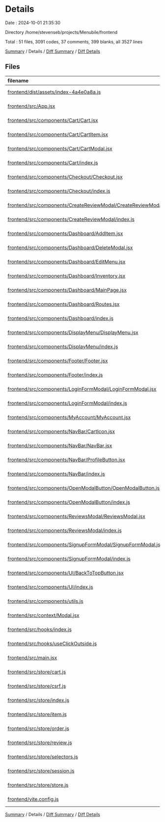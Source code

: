 # Details

Date : 2024-10-01 21:35:30

Directory /home/stevenseb/projects/Menubile/frontend

Total : 51 files,  3091 codes, 37 comments, 399 blanks, all 3527 lines

[Summary](results.md) / Details / [Diff Summary](diff.md) / [Diff Details](diff-details.md)

## Files
| filename | language | code | comment | blank | total |
| :--- | :--- | ---: | ---: | ---: | ---: |
| [frontend/dist/assets/index-4a4e0a8a.js](/frontend/dist/assets/index-4a4e0a8a.js) | Babel JavaScript | 805 | 0 | 62 | 867 |
| [frontend/src/App.jsx](/frontend/src/App.jsx) | Babel JavaScript | 55 | 0 | 8 | 63 |
| [frontend/src/components/Cart/Cart.jsx](/frontend/src/components/Cart/Cart.jsx) | Babel JavaScript | 16 | 0 | 4 | 20 |
| [frontend/src/components/Cart/CartItem.jsx](/frontend/src/components/Cart/CartItem.jsx) | Babel JavaScript | 22 | 0 | 6 | 28 |
| [frontend/src/components/Cart/CartModal.jsx](/frontend/src/components/Cart/CartModal.jsx) | Babel JavaScript | 97 | 0 | 13 | 110 |
| [frontend/src/components/Cart/index.js](/frontend/src/components/Cart/index.js) | Babel JavaScript | 4 | 0 | 3 | 7 |
| [frontend/src/components/Checkout/Checkout.jsx](/frontend/src/components/Checkout/Checkout.jsx) | Babel JavaScript | 106 | 1 | 14 | 121 |
| [frontend/src/components/Checkout/index.js](/frontend/src/components/Checkout/index.js) | Babel JavaScript | 2 | 0 | 2 | 4 |
| [frontend/src/components/CreateReviewModal/CreateReviewModal.jsx](/frontend/src/components/CreateReviewModal/CreateReviewModal.jsx) | Babel JavaScript | 77 | 0 | 9 | 86 |
| [frontend/src/components/CreateReviewModal/index.js](/frontend/src/components/CreateReviewModal/index.js) | Babel JavaScript | 2 | 0 | 2 | 4 |
| [frontend/src/components/Dashboard/AddItem.jsx](/frontend/src/components/Dashboard/AddItem.jsx) | Babel JavaScript | 75 | 0 | 9 | 84 |
| [frontend/src/components/Dashboard/DeleteModal.jsx](/frontend/src/components/Dashboard/DeleteModal.jsx) | Babel JavaScript | 16 | 1 | 4 | 21 |
| [frontend/src/components/Dashboard/EditMenu.jsx](/frontend/src/components/Dashboard/EditMenu.jsx) | Babel JavaScript | 73 | 0 | 12 | 85 |
| [frontend/src/components/Dashboard/Inventory.jsx](/frontend/src/components/Dashboard/Inventory.jsx) | Babel JavaScript | 105 | 1 | 14 | 120 |
| [frontend/src/components/Dashboard/MainPage.jsx](/frontend/src/components/Dashboard/MainPage.jsx) | Babel JavaScript | 49 | 1 | 5 | 55 |
| [frontend/src/components/Dashboard/Routes.jsx](/frontend/src/components/Dashboard/Routes.jsx) | Babel JavaScript | 17 | 0 | 3 | 20 |
| [frontend/src/components/Dashboard/index.js](/frontend/src/components/Dashboard/index.js) | Babel JavaScript | 2 | 0 | 2 | 4 |
| [frontend/src/components/DisplayMenu/DisplayMenu.jsx](/frontend/src/components/DisplayMenu/DisplayMenu.jsx) | Babel JavaScript | 144 | 0 | 13 | 157 |
| [frontend/src/components/DisplayMenu/index.js](/frontend/src/components/DisplayMenu/index.js) | Babel JavaScript | 2 | 0 | 2 | 4 |
| [frontend/src/components/Footer/Footer.jsx](/frontend/src/components/Footer/Footer.jsx) | Babel JavaScript | 29 | 0 | 3 | 32 |
| [frontend/src/components/Footer/index.js](/frontend/src/components/Footer/index.js) | Babel JavaScript | 2 | 0 | 2 | 4 |
| [frontend/src/components/LoginFormModal/LoginFormModal.jsx](/frontend/src/components/LoginFormModal/LoginFormModal.jsx) | Babel JavaScript | 87 | 0 | 7 | 94 |
| [frontend/src/components/LoginFormModal/index.js](/frontend/src/components/LoginFormModal/index.js) | Babel JavaScript | 2 | 0 | 2 | 4 |
| [frontend/src/components/MyAccount/MyAccount.jsx](/frontend/src/components/MyAccount/MyAccount.jsx) | Babel JavaScript | 129 | 0 | 15 | 144 |
| [frontend/src/components/NavBar/CartIcon.jsx](/frontend/src/components/NavBar/CartIcon.jsx) | Babel JavaScript | 29 | 0 | 5 | 34 |
| [frontend/src/components/NavBar/NavBar.jsx](/frontend/src/components/NavBar/NavBar.jsx) | Babel JavaScript | 32 | 0 | 5 | 37 |
| [frontend/src/components/NavBar/ProfileButton.jsx](/frontend/src/components/NavBar/ProfileButton.jsx) | Babel JavaScript | 88 | 0 | 17 | 105 |
| [frontend/src/components/NavBar/index.js](/frontend/src/components/NavBar/index.js) | Babel JavaScript | 2 | 0 | 2 | 4 |
| [frontend/src/components/OpenModalButton/OpenModalButton.jsx](/frontend/src/components/OpenModalButton/OpenModalButton.jsx) | Babel JavaScript | 17 | 1 | 6 | 24 |
| [frontend/src/components/OpenModalButton/index.js](/frontend/src/components/OpenModalButton/index.js) | Babel JavaScript | 2 | 0 | 2 | 4 |
| [frontend/src/components/ReviewsModal/ReviewsModal.jsx](/frontend/src/components/ReviewsModal/ReviewsModal.jsx) | Babel JavaScript | 75 | 0 | 9 | 84 |
| [frontend/src/components/ReviewsModal/index.js](/frontend/src/components/ReviewsModal/index.js) | Babel JavaScript | 2 | 0 | 2 | 4 |
| [frontend/src/components/SignupFormModal/SignupFormModal.jsx](/frontend/src/components/SignupFormModal/SignupFormModal.jsx) | Babel JavaScript | 209 | 0 | 19 | 228 |
| [frontend/src/components/SignupFormModal/index.js](/frontend/src/components/SignupFormModal/index.js) | Babel JavaScript | 2 | 0 | 2 | 4 |
| [frontend/src/components/UI/BackToTopButton.jsx](/frontend/src/components/UI/BackToTopButton.jsx) | Babel JavaScript | 30 | 0 | 7 | 37 |
| [frontend/src/components/UI/index.js](/frontend/src/components/UI/index.js) | Babel JavaScript | 2 | 0 | 2 | 4 |
| [frontend/src/components/utils.js](/frontend/src/components/utils.js) | Babel JavaScript | 17 | 0 | 6 | 23 |
| [frontend/src/context/Modal.jsx](/frontend/src/context/Modal.jsx) | Babel JavaScript | 44 | 0 | 9 | 53 |
| [frontend/src/hooks/index.js](/frontend/src/hooks/index.js) | Babel JavaScript | 2 | 0 | 2 | 4 |
| [frontend/src/hooks/useClickOutside.js](/frontend/src/hooks/useClickOutside.js) | Babel JavaScript | 14 | 0 | 4 | 18 |
| [frontend/src/main.jsx](/frontend/src/main.jsx) | Babel JavaScript | 26 | 0 | 6 | 32 |
| [frontend/src/store/cart.js](/frontend/src/store/cart.js) | Babel JavaScript | 100 | 7 | 6 | 113 |
| [frontend/src/store/csrf.js](/frontend/src/store/csrf.js) | Babel JavaScript | 33 | 5 | 9 | 47 |
| [frontend/src/store/index.js](/frontend/src/store/index.js) | Babel JavaScript | 2 | 0 | 2 | 4 |
| [frontend/src/store/item.js](/frontend/src/store/item.js) | Babel JavaScript | 110 | 7 | 14 | 131 |
| [frontend/src/store/order.js](/frontend/src/store/order.js) | Babel JavaScript | 80 | 4 | 13 | 97 |
| [frontend/src/store/review.js](/frontend/src/store/review.js) | Babel JavaScript | 111 | 2 | 10 | 123 |
| [frontend/src/store/selectors.js](/frontend/src/store/selectors.js) | Babel JavaScript | 5 | 0 | 2 | 7 |
| [frontend/src/store/session.js](/frontend/src/store/session.js) | Babel JavaScript | 95 | 6 | 15 | 116 |
| [frontend/src/store/store.js](/frontend/src/store/store.js) | Babel JavaScript | 27 | 0 | 5 | 32 |
| [frontend/vite.config.js](/frontend/vite.config.js) | Babel JavaScript | 17 | 1 | 2 | 20 |

[Summary](results.md) / Details / [Diff Summary](diff.md) / [Diff Details](diff-details.md)